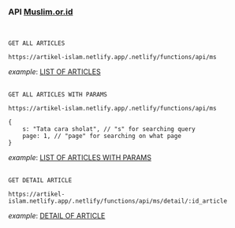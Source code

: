 ### API [Muslim.or.id](https://muslim.or.id/)
<br>

`GET ALL ARTICLES`
```
https://artikel-islam.netlify.app/.netlify/functions/api/ms
```
_example_: [LIST OF ARTICLES](https://artikel-islam.netlify.app/.netlify/functions/api/ms)
<br>
<br>


`GET ALL ARTICLES WITH PARAMS`
```
https://artikel-islam.netlify.app/.netlify/functions/api/ms
```
```
{
    s: "Tata cara sholat", // "s" for searching query
    page: 1, // "page" for searching on what page
}
```
_example_: [LIST OF ARTICLES WITH PARAMS](https://artikel-islam.netlify.app/.netlify/functions/api/ms?page=1&s=shalat)
<br>
<br>

`GET DETAIL ARTICLE`
```
https://artikel-islam.netlify.app/.netlify/functions/api/ms/detail/:id_article
```
_example_: [DETAIL OF ARTICLE](https://artikel-islam.netlify.app/.netlify/functions/api/ks/detail/aHR0cHM6Ly9tdXNsaW0ub3IuaWQvNjE3ODYtamFuZ2FuLWRla2F0aS1wZXJ1c2FrLWFnYW1hLmh0bWw=)
